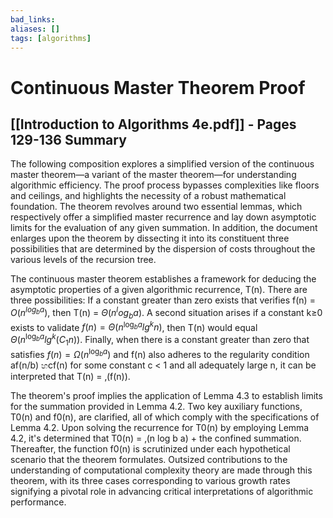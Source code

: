 ```yaml
---
bad_links: 
aliases: []
tags: [algorithms]
---
```

# Continuous Master Theorem Proof
## [[Introduction to Algorithms 4e.pdf]] - Pages 129-136 Summary

The following composition explores a simplified version of the continuous master theorem—a variant of the master theorem—for understanding algorithmic efficiency. The proof process bypasses complexities like floors and ceilings, and highlights the necessity of a robust mathematical foundation. The theorem revolves around two essential lemmas, which respectively offer a simplified master recurrence and lay down asymptotic limits for the evaluation of any given summation. In addition, the document enlarges upon the theorem by dissecting it into its constituent three possibilities that are determined by the dispersion of costs throughout the various levels of the recursion tree. 

The continuous master theorem establishes a framework for deducing the asymptotic properties of a given algorithmic recurrence, T(n). There are three possibilities: If a constant greater than zero exists that verifies f(n) = $O(n^{log_b a})$, then T(n) = $\Theta(n^log _b a)$. A second situation arises if a constant k≥0 exists to validate $f(n) = \Theta(n^{\text{log}_b a} lg^k n)$, then T(n) would equal $\Theta(n ^{\text{log}_b a} lg^k(C_1 n)).$ Finally, when there is a constant greater than zero that satisfies $f(n) = \Omega(n^{\text{log}_b a})$ and f(n) also adheres to the regularity condition af(n/b) හcf(n) for some constant c < 1 and all adequately large n, it can be interpreted that T(n) = ‚(f(n)).

The theorem's proof implies the application of Lemma 4.3 to establish limits for the summation provided in Lemma 4.2. Two key auxiliary functions, T0(n) and f0(n), are clarified, all of which comply with the specifications of Lemma 4.2. Upon solving the recurrence for T0(n) by employing Lemma 4.2, it's determined that T0(n) = ‚(n log b a) + the confined summation. Thereafter, the function f0(n) is scrutinized under each hypothetical scenario that the theorem formulates. Outsized contributions to the understanding of computational complexity theory are made through this theorem, with its three cases corresponding to various growth rates signifying a pivotal role in advancing critical interpretations of algorithmic performance.
